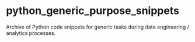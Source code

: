 # python_generic_purpose_snippets
Archive of Python code snippets for generic tasks during data engineering / analytics processes. 
